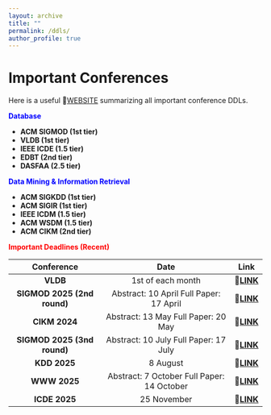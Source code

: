 ```yaml
---
layout: archive
title: ""
permalink: /ddls/
author_profile: true
---
```


Important Conferences
=====
Here is a useful 🔗[WEBSITE](https://ccfddl.github.io/) summarizing all important conference DDLs.

<span style="color:blue">**Database**

- **ACM SIGMOD (1st tier)**
- **VLDB (1st tier)**
- **IEEE ICDE (1.5 tier)**
- **EDBT (2nd tier)**
- **DASFAA (2.5 tier)**


<span style="color:blue">**Data Mining & Information Retrieval**

- **ACM SIGKDD (1st tier)**
- **ACM SIGIR (1st tier)**
- **IEEE ICDM (1.5 tier)**
- **ACM WSDM (1.5 tier)**
- **ACM CIKM (2nd tier)**


<span style="color:red">**Important Deadlines (Recent)**

|         Conference         |                   Date                   | Link |
|:----------------------:|:------------------------------------:|:----:|
|            **VLDB**            |             1st of each month            |🔗[**LINK**](https://vldb.org/2024/)      |
| **SIGMOD 2025 (2nd round)** | Abstract: 10 April Full Paper: 17 April |🔗[**LINK**](https://2025.sigmod.org/calls_papers_important_dates.shtml)      |
|          **CIKM 2024**         | Abstract: 13 May Full Paper: 20 May   |🔗[**LINK**](https://cikm2024.org/call-for-papers/)      |
| **SIGMOD 2025 (3nd round)** | Abstract: 10 July Full Paper: 17 July |🔗[**LINK**](https://2025.sigmod.org/calls_papers_important_dates.shtml)      |
|          **KDD 2025**          |                 8 August                 |🔗[**LINK**](https://kdd2024.kdd.org/)      |
|          **WWW 2025**          | Abstract: 7 October Full Paper: 14 October |🔗[**LINK**](https://www2025.thewebconf.org/research-tracks)      |
|         **ICDE 2025**          |                25 November       |🔗[**LINK**](https://ieee-icde.org/2025/cfp/)      |
